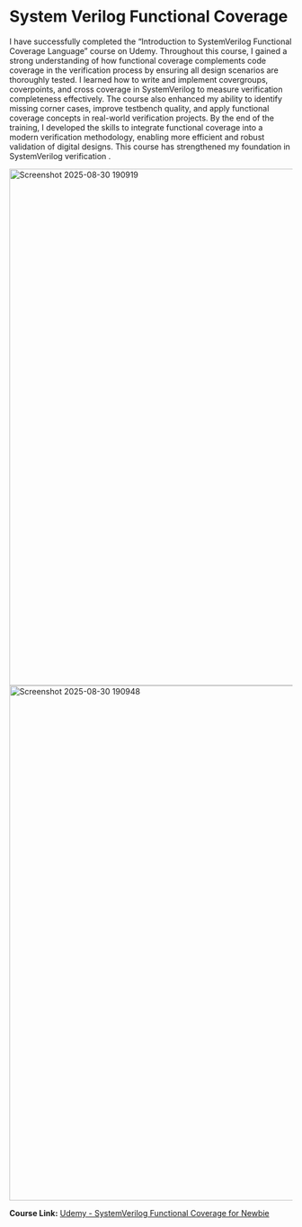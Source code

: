 # System Verilog Functional Coverage
I have successfully completed the “Introduction to SystemVerilog Functional Coverage Language” course on Udemy. Throughout this course, I gained a strong understanding of how functional coverage complements code coverage in the verification process by ensuring all design scenarios are thoroughly tested. I learned how to write and implement covergroups, coverpoints, and cross coverage in SystemVerilog to measure verification completeness effectively. The course also enhanced my ability to identify missing corner cases, improve testbench quality, and apply functional coverage concepts in real-world verification projects. By the end of the training, I developed the skills to integrate functional coverage into a modern verification methodology, enabling more efficient and robust validation of digital designs. This course has strengthened my foundation in SystemVerilog verification .

<img width="1892" height="919" alt="Screenshot 2025-08-30 190919" src="https://github.com/user-attachments/assets/63308a88-05dc-4939-850d-ae5cbedf4bcb" />

<img width="1882" height="916" alt="Screenshot 2025-08-30 190948" src="https://github.com/user-attachments/assets/056b68ec-31d3-4e9a-93bb-3d0d6cacc17c" />

**Course Link:** [Udemy - SystemVerilog Functional Coverage for Newbie](https://www.udemy.com/course/systemverilog-functional-coverage-for-newbie/)
 

